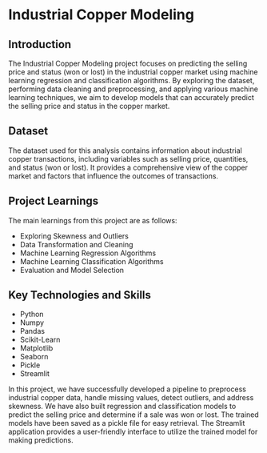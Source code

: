 # Industrial Copper Modeling
## Introduction

The Industrial Copper Modeling project focuses on predicting the selling price and status (won or lost) in the industrial copper market using machine learning regression and classification algorithms. By exploring the dataset, performing data cleaning and preprocessing, and applying various machine learning techniques, we aim to develop models that can accurately predict the selling price and status in the copper market.

## Dataset

The dataset used for this analysis contains information about industrial copper transactions, including variables such as selling price, quantities, and status (won or lost). It provides a comprehensive view of the copper market and factors that influence the outcomes of transactions.

## Project Learnings

The main learnings from this project are as follows:

* Exploring Skewness and Outliers
* Data Transformation and Cleaning
* Machine Learning Regression Algorithms
* Machine Learning Classification Algorithms
* Evaluation and Model Selection

## Key Technologies and Skills

* Python
* Numpy
* Pandas
* Scikit-Learn
* Matplotlib
* Seaborn
* Pickle
* Streamlit

In this project, we have successfully developed a pipeline to preprocess industrial copper data, handle missing values, detect outliers, and address skewness. We have also built regression and classification models to predict the selling price and determine if a sale was won or lost. The trained models have been saved as a pickle file for easy retrieval. The Streamlit application provides a user-friendly interface to utilize the trained model for making predictions.
